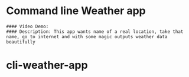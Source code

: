 # Command line Weather app

    #### Video Demo:
    #### Description: This app wants name of a real location, take that name, go to internet and with some magic outputs weather data beautifully
# cli-weather-app
